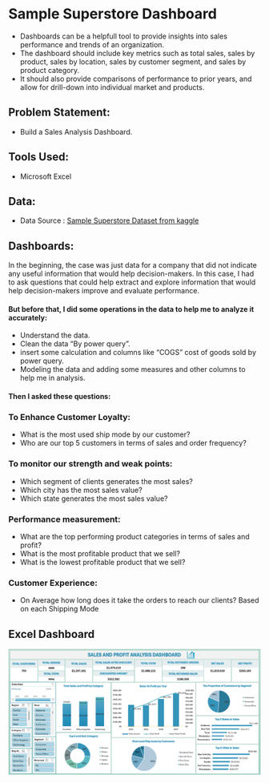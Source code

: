 # Sample Superstore Dashboard

- Dashboards can be a helpfull tool to provide insights into sales performance and trends of an organization.
- The dashboard should include key metrics such as total sales, sales by product, sales by location, sales by customer segment, and sales by product category.
- It should also provide comparisons of performance to prior years, and allow for drill-down into individual market and products.

## Problem Statement:
- Build a Sales Analysis Dashboard.

## Tools Used:
- Microsoft Excel

## Data:
- Data Source : [Sample Superstore Dataset from kaggle](https://www.kaggle.com/datasets/bravehart101/sample-supermarket-dataset)

## Dashboards:
In the beginning, the case was just data for a company that did not indicate any useful information that would help decision-makers. In this case, I had to ask questions that could help extract and explore information that would help decision-makers improve and evaluate performance.
#### But before that, I did some operations in the data to help me to analyze it accurately: 
 - Understand the data. 
 - Clean the data “By power query”. 
 - insert some calculation and columns like “COGS” cost of goods sold by power query. 
 - Modeling the data and adding some measures and other columns to help me in analysis.

#### Then I asked these questions: 
### To Enhance Customer Loyalty: 
- What is the most used ship mode by our customer? 
- Who are our top 5 customers in terms of sales and order frequency? 
### To monitor our strength and weak points:
- Which segment of clients generates the most sales? 
- Which city has the most sales value? 
- Which state generates the most sales value? 
### Performance measurement:
- What are the top performing product categories in terms of sales and profit? 
- What is the most profitable product that we sell? 
- What is the lowest profitable product that we sell? 
### Customer Experience:
- On Average how long does it take the orders to reach our clients? Based on each Shipping Mode 

## Excel Dashboard

![](https://github.com/Ahmed-Nasar/Data-Analysis-Projects/blob/4fe2460939eb8910bdaa55f5c1b7c58e812e17a5/Super%20Store%20Analysis/Dashboard.png)



